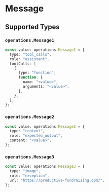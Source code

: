# Message


## Supported Types

### `operations.Message1`

```typescript
const value: operations.Message1 = {
  type: "tool_calls",
  role: "assistant",
  toolCalls: [
    {
      type: "function",
      function: {
        name: "<value>",
        arguments: "<value>",
      },
    },
  ],
};
```

### `operations.Message2`

```typescript
const value: operations.Message2 = {
  type: "content",
  role: "expected_output",
  content: "<value>",
};
```

### `operations.Message3`

```typescript
const value: operations.Message3 = {
  type: "image",
  role: "exception",
  url: "https://productive-fundraising.com/",
};
```

